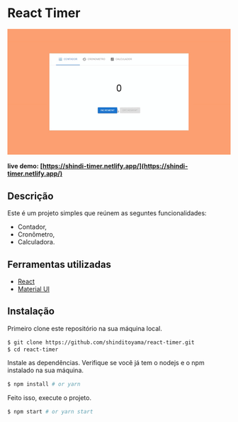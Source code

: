 # React Timer

![Video](/screenshot/timer.gif?raw=true "Run time Video")

**live demo: [https://shindi-timer.netlify.app/](https://shindi-timer.netlify.app/)**

## Descrição

Este é um projeto simples que reúnem as seguntes funcionalidades:

- Contador,
- Cronômetro,
- Calculadora.

## Ferramentas utilizadas

- [React](https://reactjs.org/)
- [Material UI](https://mui.com/)

## Instalação

Primeiro clone este repositório na sua máquina local.

```
$ git clone https://github.com/shinditoyama/react-timer.git
$ cd react-timer
```

Instale as dependências. Verifique se você já tem o nodejs e o npm instalado na sua máquina.

```bash
$ npm install # or yarn
```

Feito isso, execute o projeto.

```bash
$ npm start # or yarn start
```
